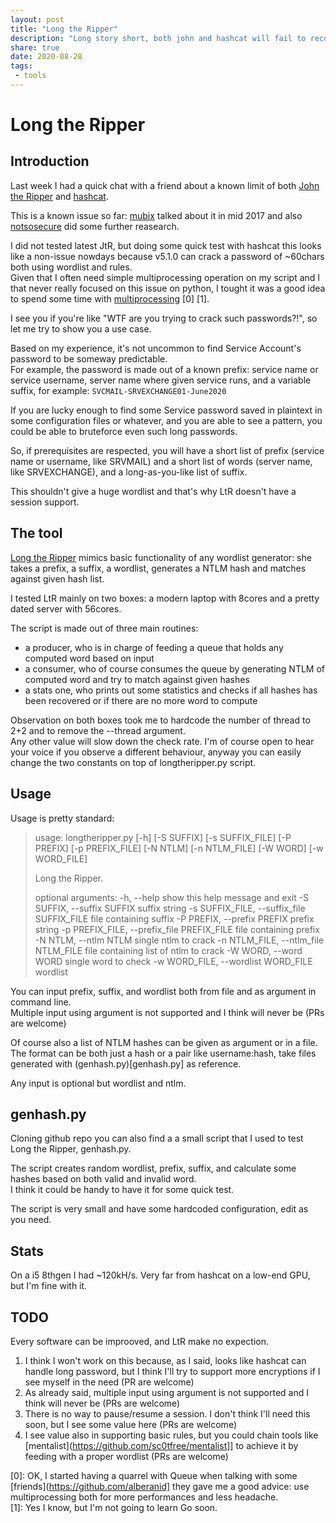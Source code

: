 ```yaml
---
layout: post
title: "Long the Ripper"
description: "Long story short, both john and hashcat will fail to recover a password from an ntlm hash if she's longer than ~28chars. Say 'Hi!' to Long the Ripper"
share: true
date: 2020-08-28
tags:
 - tools
---
```


# Long the Ripper

## Introduction

Last week I had a quick chat with a friend about a known limit of both [John the Ripper](https://www.openwall.com/john/) and [hashcat](https://hashcat.net/hashcat/).

This is a known issue so far: [mubix](https://room362.com/post/2017/05-06-2017-password-magic-numbers/) talked about it in mid 2017 and also [notsosecure](https://www.notsosecure.com/maximum-password-length-reached/) did some further reasearch.

I did not tested latest JtR, but doing some quick test with hashcat this looks like a non-issue nowdays because v5.1.0 can crack a password of ~60chars both using wordlist and rules.  
Given that I often need simple multiprocessing operation on my script and I that never really focused on this issue on python, I tought it was a good idea to spend some time with [multiprocessing](https://docs.python.org/3/library/multiprocessing.html) [0] [1].  

I see you if you're like "WTF are you trying to crack such passwords?!", so let me try to show you a use case.

Based on my experience, it's not uncommon to find Service Account's password to be someway predictable.  
For example, the password is made out of a known prefix: service name or service username, server name where given service runs, and a variable suffix, for example:
`SVCMAIL-SRVEXCHANGE01-June2020`

If you are lucky enough to find some Service password saved in plaintext in some configuration files or whatever, and you are able to see a pattern, you could be able to bruteforce even such long passwords.

So, if prerequisites are respected, you will have a short list of prefix (service name or username, like SRVMAIL) and a short list of words (server name, like SRVEXCHANGE), and a long-as-you-like list of suffix.

This shouldn't give a huge wordlist and that's why LtR doesn't have a session support.

## The tool

[Long the Ripper](https://github.com/theguly/longtheripper/) mimics basic functionality of any wordlist generator: she takes a prefix, a suffix, a wordlist, generates a NTLM hash and matches against given hash list.

I tested LtR mainly on two boxes: a modern laptop with 8cores and a pretty dated server with 56cores.  

The script is made out of three main routines:
* a producer, who is in charge of feeding a queue that holds any computed word based on input
* a consumer, who of course consumes the queue by generating NTLM of computed word and try to match against given hashes
* a stats one, who prints out some statistics and checks if all hashes has been recovered or if there are no more word to compute

Observation on both boxes took me to hardcode the number of thread to 2+2 and to remove the --thread argument.  
Any other value will slow down the check rate. I'm of course open to hear your voice if you observe a different behaviour, anyway you can easily change the two constants on top of longtheripper.py script.


## Usage

Usage is pretty standard:
> usage: longtheripper.py [-h] [-S SUFFIX] [-s SUFFIX_FILE] [-P PREFIX] [-p PREFIX_FILE] [-N NTLM] [-n NTLM_FILE] [-W WORD] [-w WORD_FILE]
> 
> Long the Ripper.
> 
> optional arguments:
>   -h, --help            show this help message and exit
>   -S SUFFIX, --suffix SUFFIX
>                         suffix string
>   -s SUFFIX_FILE, --suffix_file SUFFIX_FILE
>                         file containing suffix
>   -P PREFIX, --prefix PREFIX
>                         prefix string
>   -p PREFIX_FILE, --prefix_file PREFIX_FILE
>                         file containing prefix
>   -N NTLM, --ntlm NTLM  single ntlm to crack
>   -n NTLM_FILE, --ntlm_file NTLM_FILE
>                         file containing list of ntlm to crack
>   -W WORD, --word WORD  single word to check
>   -w WORD_FILE, --wordlist WORD_FILE
>                         wordlist

You can input prefix, suffix, and wordlist both from file and as argument in command line.  
Multiple input using argument is not supported and I think will never be (PRs are welcome)

Of course also a list of NTLM hashes can be given as argument or in a file.  
The format can be both just a hash or a pair like username:hash, take files generated with (genhash.py)[genhash.py] as reference.

Any input is optional but wordlist and ntlm.


## genhash.py

Cloning github repo you can also find a a small script that I used to test Long the Ripper, genhash.py.

The script creates random wordlist, prefix, suffix, and calculate some hashes based on both valid and invalid word.  
I think it could be handy to have it for some quick test.

The script is very small and have some hardcoded configuration, edit as you need.

## Stats

On a i5 8thgen I had ~120kH/s. Very far from hashcat on a low-end GPU, but I'm fine with it.


## TODO

Every software can be improoved, and LtR make no expection.  
1. I think I won't work on this because, as I said, looks like hashcat can handle long password, but I think I'll try to support more encryptions if I see myself in the need (PR are welcome)
2. As already said, multiple input using argument is not supported and I think will never be (PRs are welcome)
3. There is no way to pause/resume a session. I don't think I'll need this soon, but I see some value here (PRs are welcome)
4. I see value also in supporting basic rules, but you could chain tools like [mentalist](https://github.com/sc0tfree/mentalist]] to achieve it by feeding with a proper wordlist (PRs are welcome)


[0]: OK, I started having a quarrel with Queue when talking with some [friends](https://github.com/alberanid] they gave me a good advice: use multiprocessing both for more performances and less headache.  
[1]: Yes I know, but I'm not going to learn Go soon.
